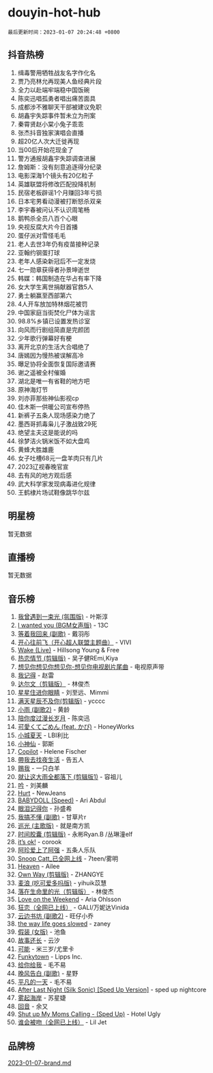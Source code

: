 # douyin-hot-hub

`最后更新时间：2023-01-07 20:24:48 +0800`

## 抖音热榜

1. 缉毒警用牺牲战友名字作化名
1. 贾乃亮林允再现美人鱼经典片段
1. 全力以赴端牢端稳中国饭碗
1. 陈奕迅唱孤勇者唱出痛苦面具
1. 成都涉不雅聊天干部被建议免职
1. 胡鑫宇失踪事件暂未立为刑案
1. 秦霄贤赵小棠小兔子乖乖
1. 张杰抖音独家演唱会直播
1. 超20亿人次大迁徙再现
1. 当00后开始花现金了
1. 警方通报胡鑫宇失踪调查进展
1. 詹姆斯：没有刻意追逐得分纪录
1. 电影深海1个镜头有20亿粒子
1. 英雄联盟将修改匹配投降机制
1. 民宿老板辟谣1个月赚回3年亏损
1. 日本宅男看动漫被打断怒杀双亲
1. 李宇春被问认不认识周笔畅
1. 鹅鸭杀全员八百个心眼
1. 央视反腐大片今日首播
1. 蛋仔派对雪怪毛毛
1. 老人去世3年仍有疫苗接种记录
1. 亚翰约钢蛋打球
1. 老年人感染新冠后不一定发烧
1. 七一勋章获得者孙景坤逝世
1. 韩媒：韩国制造在华占有率下降
1. 女大学生离世捐献器官救5人
1. 勇士躺赢至西部第六
1. 4人开车放加特林烟花被罚
1. 中国家庭当街焚化尸体为谣言
1. 98.8%乡镇已设置发热诊室
1. 向风而行剧组简直是完颜团
1. 少年歌行弹幕好有梗
1. 离开北京的生活大合唱绝了
1. 唐嫣因为慢热被误解高冷
1. 曝足协将全面恢复国际邀请赛
1. 谢之遥被全村催婚
1. 湖北是唯一有省鞋的地方吧
1. 原神海灯节
1. 刘亦菲那些神仙影视cp
1. 佳木斯一供暖公司宣布停热
1. 新裤子五条人现场感染力绝了
1. 墨西哥抓毒枭儿子激战致29死
1. 绝望主夫这是能说的吗
1. 徐梦洁火锅米饭不如大盘鸡
1. 黄蜂大胜雄鹿
1. 女子吐槽68元一盘羊肉只有几片
1. 2023辽视春晚官宣
1. 去有风的地方观后感
1. 武大科学家发现病毒进化规律
1. 王鹤棣片场试鞋像跳华尔兹

## 明星榜

暂无数据

## 直播榜

暂无数据

## 音乐榜

1. [我曾遇到一束光 (氛围版)]() - 叶斯淳
1. [l  wanted  you (BGM女声版)]() - 13C
1. [等着我回来 (副歌)]() - 戴羽彤
1. [开心往前飞（开心超人联盟主题曲）](https://sf6-cdn-tos.douyinstatic.com/obj/tos-cn-ve-2774/9d8fb7c82cf1421fb93a9fe925275e0a) - VIVI
1. [Wake (Live)]() - Hillsong Young & Free
1. [热恋情节 (剪辑版)]() - 吴子健REmi,Kiya
1. [想见你想见你想见你-想见你电视剧片尾曲]() - 电视原声带
1. [我记得]() - 赵雷
1. [达尔文（剪辑版）](https://sf6-cdn-tos.douyinstatic.com/obj/tos-cn-ve-2774/oQuPQQmEgnCeZsgKQ78VBZjNVtegzBGpoSbQPD) - 林俊杰
1. [星星住进你眼睛]() - 刘至远、Mimmi
1. [满天星辰不及你(剪辑版)](https://sf6-cdn-tos.douyinstatic.com/obj/tos-cn-ve-2774/967cfdb40fa94d60af1ae47c8dc174f0) - ycccc
1. [小雨 (副歌2)](https://sf3-cdn-tos.douyinstatic.com/obj/tos-cn-ve-2774/o8xZGGk7bFCVMDnfaaLcaUoAP8zCB3eZegDQD8) - 黄龄
1. [陪你度过漫长岁月]() - 陈奕迅
1. [可愛くてごめん (feat. かぴ)](https://sf6-cdn-tos.douyinstatic.com/obj/tos-cn-ve-2774/1c1f8de917ea41efadd7fa3561b576af) - HoneyWorks
1. [小城夏天]() - LBI利比
1. [小神仙]() - 郭斯
1. [Copilot](https://sf3-cdn-tos.douyinstatic.com/obj/tos-cn-ve-2774/9ba416a25242417bbe038cc267d87c29) - Helene Fischer
1. [帶我去找夜生活]() - 告五人
1. [赐我]() - 一只白羊
1. [就让这大雨全都落下 (剪辑版1)]() - 容祖儿
1. [吟](https://sf6-cdn-tos.douyinstatic.com/obj/tos-cn-ve-2774/bbc3623c79074b47b978055f0f6251ad) - 刘美麟
1. [Hurt](https://sf3-cdn-tos.douyinstatic.com/obj/tos-cn-ve-2774/0ed681d065f9401f89256cb3cecc89e4) - NewJeans
1. [BABYDOLL (Speed)](https://sf3-cdn-tos.douyinstatic.com/obj/tos-cn-ve-2774/f86004ee955c490ab8477e6ba7ca5859) - Ari Abdul
1. [眼泪记得你]() - 孙盛希
1. [我搞不懂 (副歌)]() - 甘草片r
1. [巡光 (主歌版)]() - 就是南方凯
1. [时间胶囊 (剪辑版)](https://sf3-cdn-tos.douyinstatic.com/obj/tos-cn-ve-2774/ca7e1f1fe01140779366963b482695fc) - 永彬Ryan.B /丛琳潼elf
1. [it’s ok!](https://sf3-cdn-tos.douyinstatic.com/obj/tos-cn-ve-2774/0fc4d0ee28444bd0ab76e8b7c0003f52) - corook
1. [阿珍爱上了阿强]() - 五条人乐队
1. [Snoop Catt_已全网上线](https://sf6-cdn-tos.douyinstatic.com/obj/tos-cn-ve-2774/o4J4oaCBhWzg5nW6K2webQaTHfMU9PeOLWHAFD) - 7teen/雾明
1. [Heaven](https://sf6-cdn-tos.douyinstatic.com/obj/tos-cn-ve-2774/oYeNfUaiKKP4umZfAh40h7AP623iAXfHG1F2HQ) - Ailee
1. [Own Way (剪辑版)](https://sf6-cdn-tos.douyinstatic.com/obj/tos-cn-ve-2774/ochA57DoQBgjUeYbuKeQHKrtIiU5HtCInB5ZXd) - ZHANGYE
1. [麦浪 (吃可爱多吗版)](https://sf3-cdn-tos.douyinstatic.com/obj/tos-cn-ve-2774/fb2bf2aaa2854aaa8ec0fcfabbee4bd8) - yihuik苡慧
1. [落在生命里的光（剪辑版）](https://sf6-cdn-tos.douyinstatic.com/obj/tos-cn-ve-2774/4886c8fe75e6469081b67da6e3d65cbe) - 林俊杰
1. [Love on the Weekend](https://sf6-cdn-tos.douyinstatic.com/obj/tos-cn-ve-2774/c46c96e2e5894ed3b7872d8444dcde95) - Aria Ohlsson
1. [狂恋（全网已上线）](https://sf6-cdn-tos.douyinstatic.com/obj/tos-cn-ve-2774/d5f15632926e41d191233d633bf09ca8) - GALI/万妮达Vinida
1. [云边书坊 (副歌2)](https://sf3-cdn-tos.douyinstatic.com/obj/tos-cn-ve-2774/oE1iIocZDzBQ8zhlqvfPAsxKRW4wiAhtU7tWth) - 旺仔小乔
1. [the way life goes slowed](https://sf3-cdn-tos.douyinstatic.com/obj/tos-cn-ve-2774/fd5ae69525be4dbe81b0839ba9f0e03a) - zaney
1. [假装 (女版)](https://sf3-cdn-tos.douyinstatic.com/obj/tos-cn-ve-2774/osdfgI4Un9kwYCjnADbDFtIWuewfnGDaIQCzu9) - 池鱼
1. [故事还长]() - 云汐
1. [可能]() - 米三岁/尤里卡
1. [Funkytown]() - Lipps Inc.
1. [给你给我]() - 毛不易
1. [晚风告白 (副歌)]() - 星野
1. [平凡的一天]() - 毛不易
1. [After Last Night (Silk Sonic) [Sped Up Version]](https://sf6-cdn-tos.douyinstatic.com/obj/tos-cn-ve-2774/oUSEHxb1NBAaOlzPWbX075UwDfsRguI1ZohIAs) - sped up nightcore
1. [雾起海岸]() - 苏星婕
1. [回音]() - 余又
1. [Shut up My Moms Calling - (Sped Up)](https://sf6-cdn-tos.douyinstatic.com/obj/tos-cn-ve-2774/5e82508e4a754574bd5b91135ffab1ee) - Hotel Ugly
1. [谁会被吻（全网已上线）](https://sf6-cdn-tos.douyinstatic.com/obj/tos-cn-ve-2774/b4aa7945c88d491584f57caea87b054c) - Lil Jet

## 品牌榜

[2023-01-07-brand.md](2023-01-07-brand.md)
